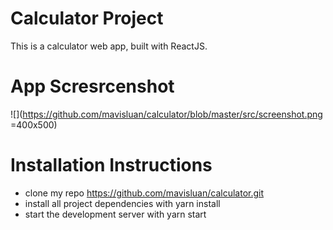 # Calculator Project
This is a calculator web app, built with ReactJS.


# App Scresrcenshot
![](https://github.com/mavisluan/calculator/blob/master/src/screenshot.png =400x500)



# Installation Instructions
- clone my repo https://github.com/mavisluan/calculator.git
- install all project dependencies with yarn install
- start the development server with yarn start
